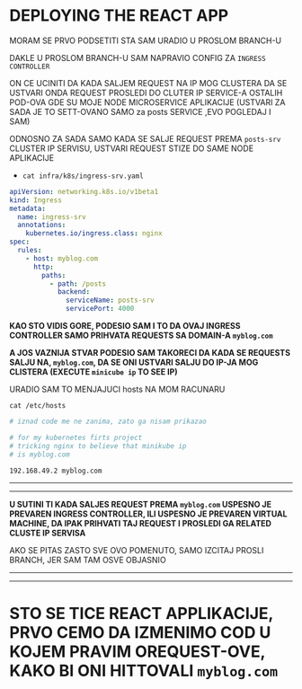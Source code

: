 # DEPLOYING THE REACT APP

MORAM SE PRVO PODSETITI STA SAM URADIO U PROSLOM BRANCH-U

DAKLE U PROSLOM BRANCH-U SAM NAPRAVIO CONFIG ZA `INGRESS CONTROLLER`

ON CE UCINITI DA KADA SALJEM REQUEST NA IP MOG CLUSTERA DA SE USTVARI ONDA REQUEST PROSLEDI DO CLUTER IP SERVICE-A OSTALIH POD-OVA GDE SU MOJE NODE MICROSERVICE APLIKACIJE (USTVARI ZA SADA JE TO SETT-OVANO SAMO za posts SERVICE ,EVO POGLEDAJ I SAM)

ODNOSNO ZA SADA SAMO KADA SE SALJE REQUEST PREMA `posts-srv` CLUSTER IP SERVISU, USTVARI REQUEST STIZE DO SAME NODE APLIKACIJE

- `cat infra/k8s/ingress-srv.yaml`

```yaml
apiVersion: networking.k8s.io/v1beta1
kind: Ingress
metadata:
  name: ingress-srv
  annotations:
    kubernetes.io/ingress.class: nginx
spec:
  rules:
    - host: myblog.com
      http:
        paths:
          - path: /posts
            backend:
              serviceName: posts-srv
              servicePort: 4000

```

**KAO STO VIDIS GORE, PODESIO SAM I TO DA OVAJ INGRESS CONTROLLER SAMO PRIHVATA REQUESTS SA DOMAIN-A `myblog.com`**

**A JOS VAZNIJA STVAR PODESIO SAM TAKORECI DA KADA SE REQUESTS SALJU NA, `myblog.com`, DA SE ONI USTVARI SALJU DO IP-JA MOG CLISTERA (EXECUTE `minicube ip` TO SEE IP)**

URADIO SAM TO MENJAJUCI hosts NA MOM RACUNARU

`cat /etc/hosts`

```bash
# iznad code me ne zanima, zato ga nisam prikazao

# for my kubernetes firts project
# tricking nginx to believe that minikube ip
# is myblog.com

192.168.49.2 myblog.com
```

***
***

**U SUTINI TI KADA SALJES REQUEST PREMA `myblog.com` USPESNO JE PREVAREN INGRESS CONTROLLER, ILI USPESNO JE PREVAREN VIRTUAL MACHINE, DA IPAK PRIHVATI TAJ REQUEST I PROSLEDI GA RELATED CLUSTE IP SERVISA**

AKO SE PITAS ZASTO SVE OVO POMENUTO, SAMO IZCITAJ PROSLI BRANCH, JER SAM TAM OSVE OBJASNIO

***
***

# STO SE TICE REACT APPLIKACIJE, PRVO CEMO DA IZMENIMO COD U KOJEM PRAVIM OREQUEST-OVE, KAKO BI ONI HITTOVALI `myblog.com`

